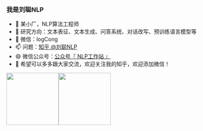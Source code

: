 ### 我是刘聪NLP
- 🔭 某小厂，NLP算法工程师
- 🌱 研究方向：文本表征、文本生成、问答系统、对话改写、预训练语言模型等
- 💬 微信：logCong
- 📫 问题：<a href="https://www.zhihu.com/people/LiuCongNLP" target="_blank">知乎 @刘聪NLP</a>
- 😄 微信公众号：<a target="_blank" href="https://636f-codenav-8grj8px727565176-1256524210.tcb.qcloud.la/yupi_wechat.png">公众号『 NLP工作站 』</a>
- 👯 希望可以多多跟大家交流，欢迎关注我的知乎，欢迎添加微信！


<img align="" height="137px" src="https://github-readme-stats.vercel.app/api?username=liucongg&hide_title=true&hide_border=true&show_icons=true&include_all_commits=true&line_height=21&bg_color=0,EC6C6C,FFD479,FFFC79,73FA79&theme=graywhite&locale=cn" /><img align="" height="137px" src="https://github-readme-stats.vercel.app/api/top-langs/?username=liucongg&hide_title=true&hide_border=true&layout=compact&bg_color=0,73FA79,73FDFF,D783FF&theme=graywhite&locale=cn" />
